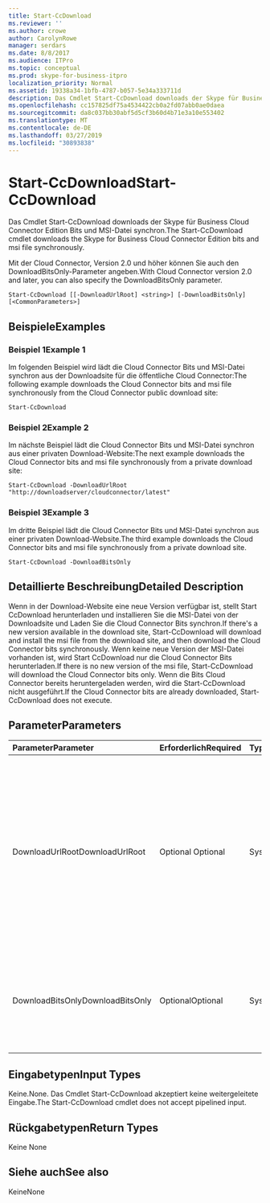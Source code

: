 ```yaml
---
title: Start-CcDownload
ms.reviewer: ''
ms.author: crowe
author: CarolynRowe
manager: serdars
ms.date: 8/8/2017
ms.audience: ITPro
ms.topic: conceptual
ms.prod: skype-for-business-itpro
localization_priority: Normal
ms.assetid: 19338a34-1bfb-4787-b057-5e34a333711d
description: Das Cmdlet Start-CcDownload downloads der Skype für Business Cloud Connector Edition Bits und MSI-Datei synchron.
ms.openlocfilehash: cc157825df75a4534422cb0a2fd07abb0ae0daea
ms.sourcegitcommit: da8c037bb30abf5d5cf3b60d4b71e3a10e553402
ms.translationtype: MT
ms.contentlocale: de-DE
ms.lasthandoff: 03/27/2019
ms.locfileid: "30893838"
---
```

# <a name="start-ccdownload"></a><span data-ttu-id="9c4fe-103">Start-CcDownload</span><span class="sxs-lookup"><span data-stu-id="9c4fe-103">Start-CcDownload</span></span>
 
<span data-ttu-id="9c4fe-104">Das Cmdlet Start-CcDownload downloads der Skype für Business Cloud Connector Edition Bits und MSI-Datei synchron.</span><span class="sxs-lookup"><span data-stu-id="9c4fe-104">The Start-CcDownload cmdlet downloads the Skype for Business Cloud Connector Edition bits and msi file synchronously.</span></span>
  
<span data-ttu-id="9c4fe-105">Mit der Cloud Connector, Version 2.0 und höher können Sie auch den DownloadBitsOnly-Parameter angeben.</span><span class="sxs-lookup"><span data-stu-id="9c4fe-105">With Cloud Connector version 2.0 and later, you can also specify the DownloadBitsOnly parameter.</span></span>
  
```
Start-CcDownload [[-DownloadUrlRoot] <string>] [-DownloadBitsOnly]  [<CommonParameters>]
```

## <a name="examples"></a><span data-ttu-id="9c4fe-106">Beispiele</span><span class="sxs-lookup"><span data-stu-id="9c4fe-106">Examples</span></span>
<span data-ttu-id="9c4fe-107"><a name="Examples"> </a></span><span class="sxs-lookup"><span data-stu-id="9c4fe-107"></span></span>

### <a name="example-1"></a><span data-ttu-id="9c4fe-108">Beispiel 1</span><span class="sxs-lookup"><span data-stu-id="9c4fe-108">Example 1</span></span>

<span data-ttu-id="9c4fe-109">Im folgenden Beispiel wird lädt die Cloud Connector Bits und MSI-Datei synchron aus der Downloadsite für die öffentliche Cloud Connector:</span><span class="sxs-lookup"><span data-stu-id="9c4fe-109">The following example downloads the Cloud Connector bits and msi file synchronously from the Cloud Connector public download site:</span></span>
  
```
Start-CcDownload
```

### <a name="example-2"></a><span data-ttu-id="9c4fe-110">Beispiel 2</span><span class="sxs-lookup"><span data-stu-id="9c4fe-110">Example 2</span></span>

<span data-ttu-id="9c4fe-111">Im nächste Beispiel lädt die Cloud Connector Bits und MSI-Datei synchron aus einer privaten Download-Website:</span><span class="sxs-lookup"><span data-stu-id="9c4fe-111">The next example downloads the Cloud Connector bits and msi file synchronously from a private download site:</span></span>
  
```
Start-CcDownload -DownloadUrlRoot "http://downloadserver/cloudconnector/latest"
```

### <a name="example-3"></a><span data-ttu-id="9c4fe-112">Beispiel 3</span><span class="sxs-lookup"><span data-stu-id="9c4fe-112">Example 3</span></span>

<span data-ttu-id="9c4fe-113">Im dritte Beispiel lädt die Cloud Connector Bits und MSI-Datei synchron aus einer privaten Download-Website.</span><span class="sxs-lookup"><span data-stu-id="9c4fe-113">The third example downloads the Cloud Connector bits and msi file synchronously from a private download site.</span></span>
  
```
Start-CcDownload -DownloadBitsOnly
```

## <a name="detailed-description"></a><span data-ttu-id="9c4fe-114">Detaillierte Beschreibung</span><span class="sxs-lookup"><span data-stu-id="9c4fe-114">Detailed Description</span></span>
<span data-ttu-id="9c4fe-115"><a name="DetailedDescription"> </a></span><span class="sxs-lookup"><span data-stu-id="9c4fe-115"></span></span>

<span data-ttu-id="9c4fe-116">Wenn in der Download-Website eine neue Version verfügbar ist, stellt Start CcDownload herunterladen und installieren Sie die MSI-Datei von der Downloadsite und Laden Sie die Cloud Connector Bits synchron.</span><span class="sxs-lookup"><span data-stu-id="9c4fe-116">If there's a new version available in the download site, Start-CcDownload will download and install the msi file from the download site, and then download the Cloud Connector bits synchronously.</span></span> <span data-ttu-id="9c4fe-117">Wenn keine neue Version der MSI-Datei vorhanden ist, wird Start CcDownload nur die Cloud Connector Bits herunterladen.</span><span class="sxs-lookup"><span data-stu-id="9c4fe-117">If there is no new version of the msi file, Start-CcDownload will download the Cloud Connector bits only.</span></span> <span data-ttu-id="9c4fe-118">Wenn die Bits Cloud Connector bereits heruntergeladen werden, wird die Start-CcDownload nicht ausgeführt.</span><span class="sxs-lookup"><span data-stu-id="9c4fe-118">If the Cloud Connector bits are already downloaded, Start-CcDownload does not execute.</span></span>
  
## <a name="parameters"></a><span data-ttu-id="9c4fe-119">Parameter</span><span class="sxs-lookup"><span data-stu-id="9c4fe-119">Parameters</span></span>
<span data-ttu-id="9c4fe-120"><a name="DetailedDescription"> </a></span><span class="sxs-lookup"><span data-stu-id="9c4fe-120"></span></span>

|<span data-ttu-id="9c4fe-121">**Parameter**</span><span class="sxs-lookup"><span data-stu-id="9c4fe-121">**Parameter**</span></span>|<span data-ttu-id="9c4fe-122">**Erforderlich**</span><span class="sxs-lookup"><span data-stu-id="9c4fe-122">**Required**</span></span>|<span data-ttu-id="9c4fe-123">**Typ**</span><span class="sxs-lookup"><span data-stu-id="9c4fe-123">**Type**</span></span>|<span data-ttu-id="9c4fe-124">**Beschreibung**</span><span class="sxs-lookup"><span data-stu-id="9c4fe-124">**Description**</span></span>|
|:-----|:-----|:-----|:-----|
|<span data-ttu-id="9c4fe-125">DownloadUrlRoot</span><span class="sxs-lookup"><span data-stu-id="9c4fe-125">DownloadUrlRoot</span></span>  <br/> | <span data-ttu-id="9c4fe-126">Optional </span><span class="sxs-lookup"><span data-stu-id="9c4fe-126">Optional</span></span> <br/> |<span data-ttu-id="9c4fe-127">System.String</span><span class="sxs-lookup"><span data-stu-id="9c4fe-127">System.String</span></span>  <br/> | <span data-ttu-id="9c4fe-128">Die vollständige URL einer bestimmten Version von Cloud-Connector in der privaten Downloadsite.</span><span class="sxs-lookup"><span data-stu-id="9c4fe-128">The full URL of a specific version of Cloud Connector in the private download site.</span></span> <span data-ttu-id="9c4fe-129">Verwenden Sie diesen Parameter mit Bedacht – achten, welche Version von Cloud-Connector Sie herunterladen bekannt sind.</span><span class="sxs-lookup"><span data-stu-id="9c4fe-129">Use this parameter with caution—be sure you are aware of which version of Cloud Connector you are downloading.</span></span> <br/> |
|<span data-ttu-id="9c4fe-130">DownloadBitsOnly</span><span class="sxs-lookup"><span data-stu-id="9c4fe-130">DownloadBitsOnly</span></span>  <br/> |<span data-ttu-id="9c4fe-131">Optional</span><span class="sxs-lookup"><span data-stu-id="9c4fe-131">Optional</span></span>  <br/> |<span data-ttu-id="9c4fe-132">System.Management.Automation.SwitchParameter</span><span class="sxs-lookup"><span data-stu-id="9c4fe-132">System.Management.Automation.SwitchParameter</span></span>  <br/> |<span data-ttu-id="9c4fe-133">Überspringen Sie den Schritt zum Herunterladen und Installieren von MSI von Download-Website, nur die Cloud Connector Bits herunterladen.</span><span class="sxs-lookup"><span data-stu-id="9c4fe-133">Skip the step to download and install MSI from download site, download the Cloud Connector bits only.</span></span>  <br/> |
   
## <a name="input-types"></a><span data-ttu-id="9c4fe-134">Eingabetypen</span><span class="sxs-lookup"><span data-stu-id="9c4fe-134">Input Types</span></span>
<span data-ttu-id="9c4fe-135"><a name="InputTypes"> </a></span><span class="sxs-lookup"><span data-stu-id="9c4fe-135"></span></span>

<span data-ttu-id="9c4fe-136">Keine.</span><span class="sxs-lookup"><span data-stu-id="9c4fe-136">None.</span></span> <span data-ttu-id="9c4fe-137">Das Cmdlet Start-CcDownload akzeptiert keine weitergeleitete Eingabe.</span><span class="sxs-lookup"><span data-stu-id="9c4fe-137">The Start-CcDownload cmdlet does not accept pipelined input.</span></span>
  
## <a name="return-types"></a><span data-ttu-id="9c4fe-138">Rückgabetypen</span><span class="sxs-lookup"><span data-stu-id="9c4fe-138">Return Types</span></span>
<span data-ttu-id="9c4fe-139"><a name="ReturnTypes"> </a></span><span class="sxs-lookup"><span data-stu-id="9c4fe-139"></span></span>

<span data-ttu-id="9c4fe-140">Keine </span><span class="sxs-lookup"><span data-stu-id="9c4fe-140">None</span></span>
  
## <a name="see-also"></a><span data-ttu-id="9c4fe-141">Siehe auch</span><span class="sxs-lookup"><span data-stu-id="9c4fe-141">See also</span></span>
<span data-ttu-id="9c4fe-142"><a name="ReturnTypes"> </a></span><span class="sxs-lookup"><span data-stu-id="9c4fe-142"></span></span>

<span data-ttu-id="9c4fe-143">Keine</span><span class="sxs-lookup"><span data-stu-id="9c4fe-143">None</span></span>
  

